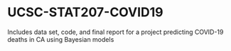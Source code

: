 # UCSC-STAT207-COVID19
Includes data set, code, and final report for a project predicting COVID-19 deaths in CA using Bayesian models
